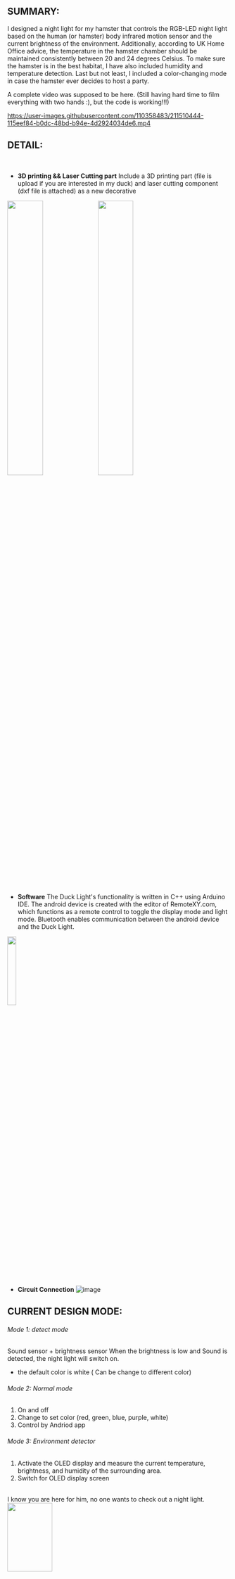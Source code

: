 
## SUMMARY:

I designed a night light for my hamster that controls the RGB-LED night light based on the human (or hamster) body infrared motion sensor and the current brightness of the environment. Additionally, according to UK Home Office advice, the temperature in the hamster chamber should be maintained consistently between 20 and 24 degrees Celsius. To make sure the hamster is in the best habitat, I have also included humidity and temperature detection. Last but not least, I included a color-changing mode in case the hamster ever decides to host a party.

A complete video was supposed to be here. (Still having hard time to film everything with two hands :), but the code is working!!!)


https://user-images.githubusercontent.com/110358483/211510444-115eef84-b0dc-48bd-b94e-4d2924034de6.mp4



## DETAIL:
</br>

* **3D printing && Laser Cutting part**
Include a 3D printing part (file is upload if you are interested in my duck) and laser cutting component (dxf file is attached) as a new decorative

<img src="https://user-images.githubusercontent.com/110358483/211921837-66123feb-cf87-4c14-91fe-4678f2c03e33.png" width=40% height=40%> <img src="https://user-images.githubusercontent.com/110358483/211923526-c8d1b310-ad55-4f20-ada7-d852fc5a77ab.jpg" width=40% height=40%>

* **Software**
The Duck Light's functionality is written in C++ using Arduino IDE. The android device is created with the editor of RemoteXY.com, which functions as a remote control to toggle the display mode and light mode. Bluetooth enables communication between the android device and the Duck Light.

<img src="https://user-images.githubusercontent.com/110358483/188025085-88aad158-057e-49c3-9915-8e68b34d2b3f.png" width=20% height=20%>


* **Circuit Connection**
![image](https://user-images.githubusercontent.com/110358483/211924026-98be2130-ea3f-4e76-8cbd-a0cdbe0ad21b.png)



## CURRENT DESIGN MODE:

###### Mode 1: detect mode

Sound sensor + brightness sensor 
When the brightness is low and Sound is detected, the night light will switch on.
  - the default color is white ( Can be change to different color)

###### Mode 2: Normal mode
1. On and off 
2. Change to set color (red, green, blue, purple, white)
3. Control by Andriod app 

###### Mode 3: Environment detector
1. Activate the OLED display and measure the current temperature, brightness, and humidity of the surrounding area.
2. Switch for OLED display screen

</br>
I know you are here for him, no one wants to check out a night light.

<img src="https://user-images.githubusercontent.com/110358483/185726824-95e51461-57ff-4efd-b0c1-65d19b495856.jpg" width=45% height=20%>




